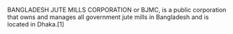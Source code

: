 BANGLADESH JUTE MILLS CORPORATION or BJMC, is a public corporation that owns and manages all government jute mills in Bangladesh and is located in Dhaka.[1]

